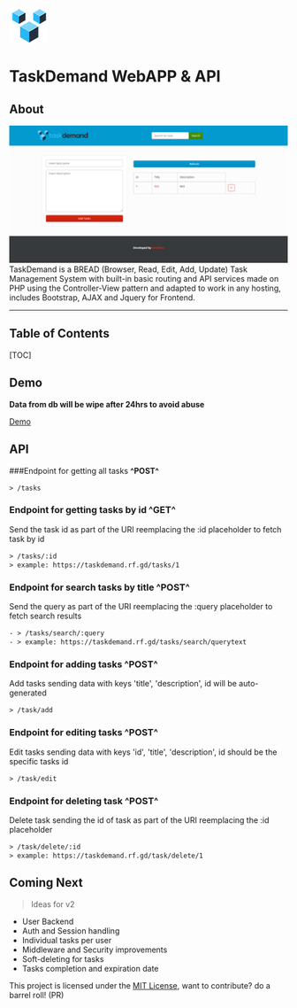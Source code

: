 
![TaskDemand](images/taskdemand_logo.png)
# TaskDemand WebAPP & API

## About
![TaskDemand Site](images/screenshot.png)
TaskDemand is a BREAD (Browser, Read, Edit, Add, Update) Task Management System with built-in basic routing and API services made on PHP using the Controller-View pattern and adapted to work in any hosting, includes Bootstrap, AJAX and Jquery for Frontend.

---
## Table of Contents
[TOC]

## Demo

__Data from db will be wipe after 24hrs to avoid abuse__

[Demo](https://taskdemand.rf.gd/)

## API

###Endpoint for getting all tasks **^POST^**

```
> /tasks
```

### Endpoint for getting tasks by id  **^GET^**
Send the task id as part of the URI reemplacing the :id placeholder
to fetch task by id

```
> /tasks/:id
> example: https://taskdemand.rf.gd/tasks/1
```

### Endpoint for search tasks by title **^POST^**
Send the query as part of the URI reemplacing the :query placeholder
to fetch search results

```
- > /tasks/search/:query
- > example: https://taskdemand.rf.gd/tasks/search/querytext
```

### Endpoint for adding tasks **^POST^**
Add tasks sending data with keys 'title', 'description', id will be auto-generated

```
> /task/add
```

### Endpoint for editing tasks **^POST^**
Edit tasks sending data with keys 'id', 'title', 'description', id should be the specific tasks id

```
> /task/edit

```

### Endpoint for deleting task **^POST^**
Delete task sending the id of task as part of the URI reemplacing the :id placeholder

```
> /task/delete/:id
> example: https://taskdemand.rf.gd/task/delete/1
```

## Coming Next
> Ideas for v2
- User Backend
- Auth and Session handling
- Individual tasks per user
- Middleware and Security improvements
- Soft-deleting for tasks
- Tasks completion and expiration date

This project is licensed under the [MIT License](LICENSE), want to contribute? do a barrel roll! (PR)
